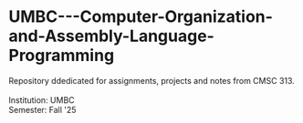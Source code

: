 # UMBC---Computer-Organization-and-Assembly-Language-Programming
Repository ddedicated for assignments, projects and notes from CMSC 313.<br><br>
Institution: UMBC <br>
Semester: Fall '25

